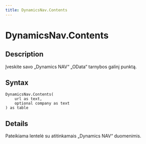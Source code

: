 ```yaml
---
title: DynamicsNav.Contents
---
```


# DynamicsNav.Contents


## Description

Įveskite savo „Dynamics NAV“ „OData“ tarnybos galinį punktą.


## Syntax

```powerquery
DynamicsNav.Contents(
    url as text,
    optional company as text
) as table
```


## Details

Pateikiama lentelė su atitinkamais „Dynamics NAV“ duomenimis. 


